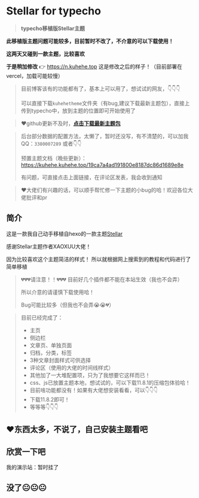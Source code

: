 # Stellar for typecho 
> **typecho移植版Stellar主题**

**此移植版主题问题可能较多，目前暂时不改了，不介意的可以下载使用！**

**这两天又碰到一款主题，比较喜欢**

**于是稍加修改** 👉 https://n.kuhehe.top 这是修改之后的样子！（目前部署在vercel，加载可能较慢）

> 目前博客该有的功能都有了，基本上可以用了，想试试的网友，👇👇👇
> 
> 可以直接下载`kuhehetheme`文件夹（有bug,建议下载最新主题包），直接上传到typecho中，放到主题的位置即可开始使用了

> ❤️github更新不及时，[**点击下载最新主题包**](https://pan.quark.cn/s/395b218472e2)

> 后台部分数据的配置方法，太懒了，暂时还没写，有不清楚的，可以加我QQ：`3380007289` 或者👇👇
> 
> 预置主题文档（晚些更新）：https://kuhehe.kuhehe.top/19ca7a4ad191800e8187dc86d1689e8e
> 
> 有问题，可直接点击上面链接，在评论区发表，我会收到通知

> ❤️大佬们有兴趣的话，可以顺手帮忙修一下主题的小bug的哈！欢迎各位大佬批评和pr

## 简介

这是一款我自己动手移植自hexo的一款主题[Stellar](https://xaoxuu.com/wiki/stellar/)

感谢Stellar主题作者XAOXUU大佬！

因为比较喜欢这个主题简洁的样式！
所以就根据网上搜索到的教程和代码进行了简单移植

> 💔💔💔请注意！！💔💔💔
> 目前好几个插件都不能在本站生效（我也不会弄）
> 
> 所以介意的请谨慎下载使用哈！
>
> Bug可能比较多（但我也不会弄😭😭💔）
> 

> 目前已经完成了：
> + 主页
> + 侧边栏
> + 文章页、单独页面
> + 归档，分类，标签
> + 3种文章封面样式可供选择
> + 评论区（使用的大佬的时间线样式）
> + 其他加了一大堆配置项，只为了我想要它这样而已！
> + css、js已放置主题本地，想试试的，可以下载11.8.1的压缩包体验哈！
> + 目前啥功能都没有！如果有大佬想安装看看，可以👇👇👇
> + 下载11.8.2即可！
> + 等等等👇👇👇

## ❤️东西太多，不说了，自己安装主题看吧

## 欣赏一下吧

我的演示站：暂时挂了

## 没了😐😐😐
